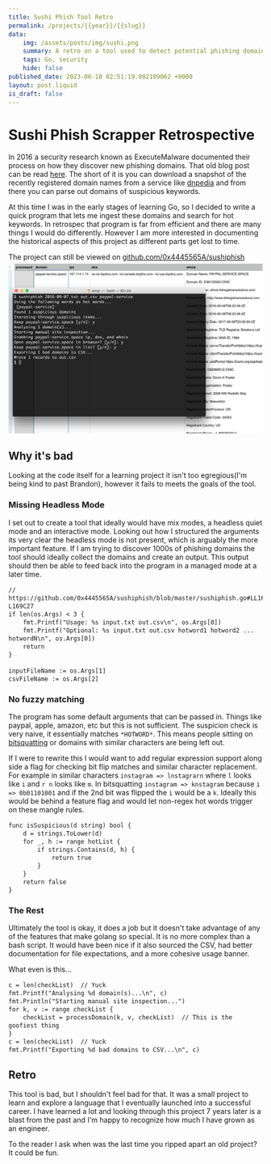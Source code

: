 ```yaml
---
title: Sushi Phish Tool Retro
permalink: /projects/{{year}}/{{slug}}
data:
    img: /assets/posts/img/sushi.png
    summary: A retro on a tool used to detect potential phishing domains.
    tags: Go, security
    hide: false
published_date: 2023-06-10 02:51:19.802109062 +0000
layout: post.liquid
is_draft: false
---
```

# Sushi Phish Scrapper Retrospective

In 2016 a security research known as ExecuteMalware documented their process on how they discover new phishing domains.  That old blog post can be read [here](https://web.archive.org/web/20170822061820/http://executemalware.com/?p=258).  The short of it is you can download a snapshot of the recently registered domain names from a service like [dnpedia](https://dnpedia.com/tlds/daily.php) and from there you can parse out domains of suspicious keywords.

At this time I was in the early stages of learning Go, so I decided to write a quick program that lets me ingest these domains and search for hot keywords.  In retrospec that program is far from efficient and there are many things I would do differently.  However I am more interested in documenting the historical aspects of this project as different parts get lost to time.

The project can still be viewed on [github.com/0x4445565A/sushiphish](https://github.com/0x4445565A/sushiphish)
<img src="/assets/posts/sushi-usage.png">


## Why it's bad

Looking at the code itself for a learning project it isn't too egregious(I'm being kind to past Brandon), however it fails to meets the goals of the tool.


### Missing Headless Mode
I set out to create a tool that ideally would have mix modes, a headless quiet mode and an interactive mode.  Looking out how I structured the arguments its very clear the headless mode is not present, which is arguably the more important feature.  If I am trying to discover 1000s of phishing domains the tool should ideally collect the domains and create an output.  This output should then be able to feed back into the program in a managed mode at a later time.

```golang
// https://github.com/0x4445565A/sushiphish/blob/master/sushiphish.go#LL162C1-L169C27
if len(os.Args) < 3 {
    fmt.Printf("Usage: %s input.txt out.csv\n", os.Args[0])
    fmt.Printf("Optional: %s input.txt out.csv hotword1 hotword2 ... hotwordN\n", os.Args[0])
    return
}

inputFileName := os.Args[1]
csvFileName := os.Args[2]
```

### No fuzzy matching
The program has some default arguments that can be passed in.  Things like paypal, apple, amazon, etc but this is not sufficient.  The suspicion check is very naive, it essentially matches `*HOTWORD*`.  This means people sitting on [bitsquatting](https://web.archive.org/web/20180713212603/http://media.blackhat.com/bh-us-11/Dinaburg/BH_US_11_Dinaburg_Bitsquatting_WP.pdf) or domains with similar characters are being left out.

If I were to rewrite this I would want to add regular expression support along side a flag for checking bit flip matches and similar character replacement.  For example in similar characters `instagram => lnstagrarn` where `l` looks like `i` and `r n` looks like `m`.  In bitsquatting `instagram => knstagram` because `i => 0b01101001` and if the 2nd bit was flipped the `i` would be a `k`.  Ideally this would be behind a feature flag and would let non-regex hot words trigger on these mangle rules.

```golang
func isSuspicious(d string) bool {
	d = strings.ToLower(d)
	for _, h := range hotList {
		if strings.Contains(d, h) {
			return true
		}
	}
	return false
}
```

### The Rest
Ultimately the tool is okay, it does a job but it doesn't take advantage of any of the features that make golang so special.  It is no more complex than a bash script.  It would have been nice if it also sourced the CSV, had better documentation for file expectations, and a more cohesive usage banner.

What even is this...
```golang
c = len(checkList)  // Yuck
fmt.Printf("Analysing %d domain(s)...\n", c)
fmt.Println("Starting manual site inspection...")
for k, v := range checkList {  
    checkList = processDomain(k, v, checkList)  // This is the goofiest thing
}
c = len(checkList)  // Yuck
fmt.Printf("Exporting %d bad domains to CSV...\n", c)
```

## Retro
This tool is bad, but I shouldn't feel bad for that.  It was a small project to learn and explore a language that I eventually launched into a successful career.  I have learned a lot and looking through this project 7 years later is a blast from the past and I'm happy to recognize how much I have grown as an engineer.

To the reader I ask when was the last time you ripped apart an old project?  It could be fun.
